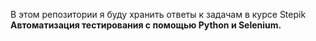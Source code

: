 В этом репозитории я буду хранить ответы к задачам в курсе Stepik
**Автоматизация тестирования с помощью Python и Selenium.**